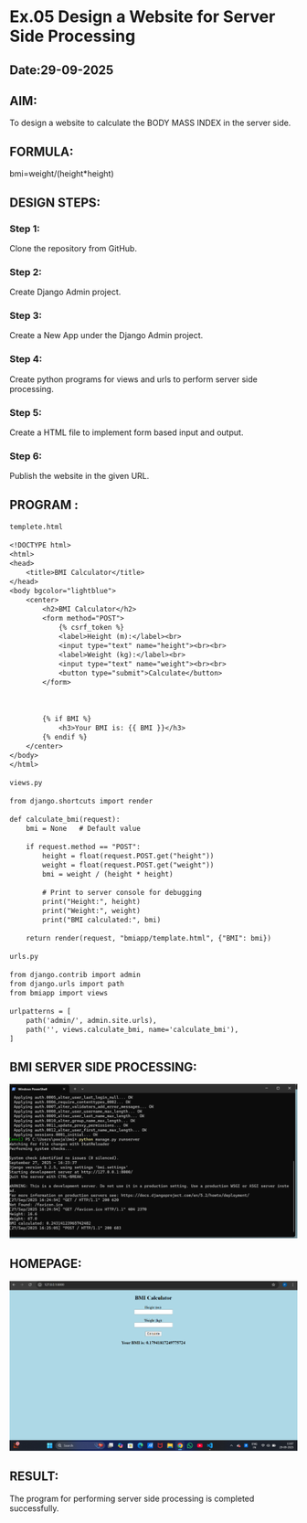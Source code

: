 # Ex.05 Design a Website for Server Side Processing
## Date:29-09-2025

## AIM:
 To design a website to calculate the BODY MASS INDEX in the server side. 


## FORMULA:
bmi=weight/(height*height)

## DESIGN STEPS:

### Step 1:
Clone the repository from GitHub.

### Step 2:
Create Django Admin project.

### Step 3:
Create a New App under the Django Admin project.

### Step 4:
Create python programs for views and urls to perform server side processing.

### Step 5:
Create a HTML file to implement form based input and output.

### Step 6:
Publish the website in the given URL.

## PROGRAM :
```
templete.html

<!DOCTYPE html>
<html>
<head>
    <title>BMI Calculator</title>
</head>
<body bgcolor="lightblue">
    <center>
        <h2>BMI Calculator</h2>
        <form method="POST">
            {% csrf_token %}
            <label>Height (m):</label><br>
            <input type="text" name="height"><br><br>
            <label>Weight (kg):</label><br>
            <input type="text" name="weight"><br><br>
            <button type="submit">Calculate</button>
        </form>

        

        {% if BMI %}
            <h3>Your BMI is: {{ BMI }}</h3>
        {% endif %}
    </center>
</body>
</html>

views.py

from django.shortcuts import render

def calculate_bmi(request):
    bmi = None   # Default value

    if request.method == "POST":
        height = float(request.POST.get("height"))
        weight = float(request.POST.get("weight"))
        bmi = weight / (height * height)

        # Print to server console for debugging
        print("Height:", height)
        print("Weight:", weight)
        print("BMI calculated:", bmi)

    return render(request, "bmiapp/template.html", {"BMI": bmi})

urls.py

from django.contrib import admin
from django.urls import path
from bmiapp import views

urlpatterns = [
    path('admin/', admin.site.urls),
    path('', views.calculate_bmi, name='calculate_bmi'),
]
```
## BMI SERVER SIDE PROCESSING:
![alt text](<bmi_terminal.png>)

## HOMEPAGE:
![alt text](<Screenshot 2025-09-29 130741.png>)

## RESULT:
The program for performing server side processing is completed successfully.
